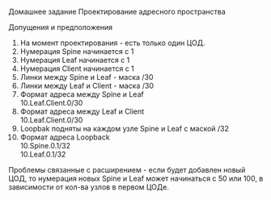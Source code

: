 Домашнее задание
Проектирование адресного пространства

Допущения и предположения
1. На момент проектирования - есть только один ЦОД.
2. Нумерация Spine начинается с 1
3. Нумерация Leaf начинается с 1
4. Нумерация Client начинается с 1
5. Линки между Spine и Leaf - маска /30
6. Линки между Leaf и Client  - маска /30
7. Формат адреса между Spine и Leaf  
         10.Leaf.Client.0/30
8. Формат адреса между Leaf и Client  
         10.Leaf.Client.0/30
9. Loopbak подняты на каждом узле Spine и Leaf с маской /32
10. Формат адреса Loopback  
          10.Spine.0.1/32  
          10.Leaf.0.1/32  

Проблемы связанные с расширением - если будет добавлен новый ЦОД, то нумерация новых Spine и Leaf может начинаться с 50 или 100, 
в зависимости от кол-ва узлов в первом ЦОДе.
